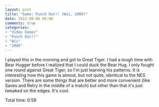 ```yaml
---
layout: post
title: "Game: Punch Out!! (Wii, 2009)"
date: 2012-09-08 00:00
comments: true
categories:
- "Video Games"
- "Punch Out!!"
- "Wii"
- "2009"
---
```


I played this in the morning and got to Great Tiger. I had a
tough time with Bear Hugger before I realized that I could duck
the Bear Hug. I only fought one round against Great Tiger, so I'm
just learning his patterns. It is interesting how this game is
almost, but not quite, identical to the NES version. There are
some things that are better and more convenient (like Saves and
Retry in the middle of a match) but other than that it's just
tweaked on the edges. It's cool.

Total time: 0:59
